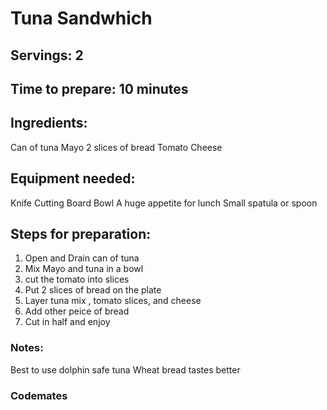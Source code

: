 # Tuna Sandwhich

## Servings: 2

## Time to prepare: 10 minutes 

## Ingredients:
Can of tuna 
Mayo
2 slices of bread
Tomato
Cheese

## Equipment needed:
Knife 
Cutting Board
Bowl
A huge appetite for lunch
Small spatula or spoon


## Steps for preparation:
1. Open and Drain can of tuna
2. Mix Mayo and tuna in a bowl
3. cut the tomato into slices
4. Put 2 slices of bread on the plate
5. Layer tuna mix , tomato slices, and cheese
6. Add other peice of bread
7. Cut in half and enjoy

### Notes:
Best to use dolphin safe tuna
Wheat bread tastes better

### Codemates #
